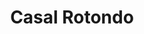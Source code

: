 ---
title: Casal Rotondo

mediaPath: /videos/cr_17_italynews-1080p.mp4
mediaPosition:  [296948.54899371124,4632815.700116255,141.95114097205806]
mediaRotation:  [0.44116586282317793,-0.5755912987286951,-0.5464735750191229,0.41884838559210674]
mediaScale: 1
cameraFOV: 30

# Pair of camera points and targets: [final point], ... , [entrance point]
cameraPath: [
    [[296945.0773627095,4632816.634415798,141.7644258078706],[296951.9268028871,4632814.791066427,142.13281010525276]],
    [[296942.8441432829,4632817.261879921,142.85668223796264],[296958.8809208125,4632813.459505282,142.073283505665]],
    [[296935.9182597427,4632810.895433801,143.25389469319808],[296951.5558096746,4632816.150468802,142.93508554907604]],
    [[296948.77800104296,4632801.739053373,143.2673396235779],[296945.05171989277,4632817.774421008,142.15746864440183]],
    [[296968.99472884607,4632801.681995601,143.93350756527585],[296957.0088012776,4632812.988414044,143.0660732224691]]
]

animationEntry: 2000
---